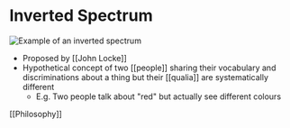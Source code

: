 # Inverted Spectrum

![Example of an inverted spectrum](/assets/second-brain/2020-12-07-13-25-08.png)

- Proposed by [[John Locke]]
- Hypothetical concept of two [[people]] sharing their vocabulary and discriminations about a thing but their [[qualia]] are systematically different
  - E.g. Two people talk about "red" but actually see different colours

[[Philosophy]]

